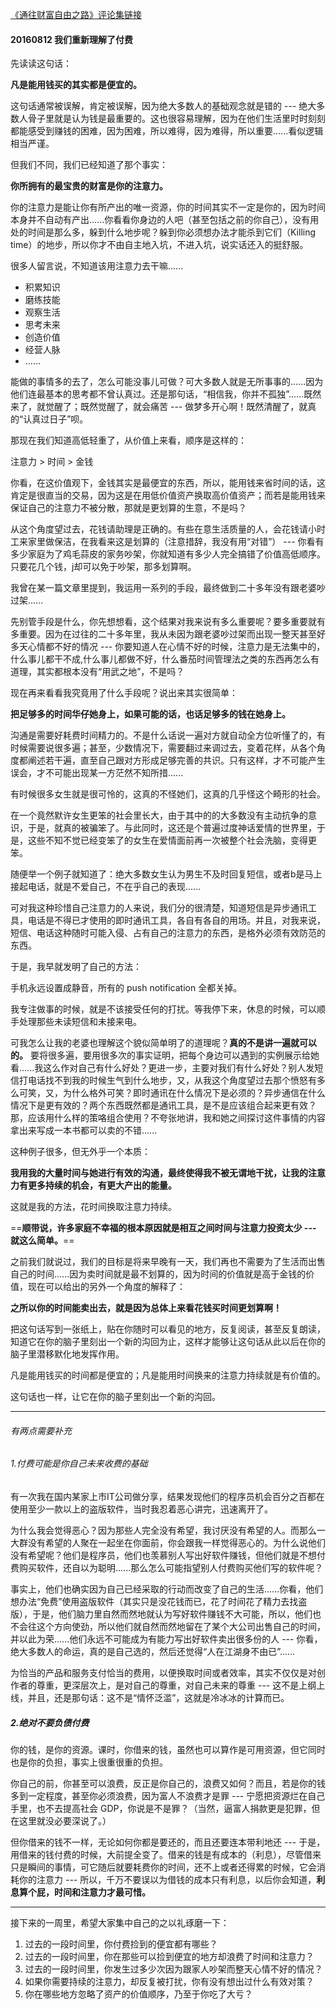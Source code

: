 [《通往财富自由之路》评论集链接](http://caifu.xinshengdaxue.com/)

#### 20160812 我们重新理解了付费

先读读这句话：

**凡是能用钱买的其实都是便宜的。**

这句话通常被误解，肯定被误解，因为绝大多数人的基础观念就是错的 --- 绝大多数人骨子里就是认为钱是最重要的。这也很容易理解，因为在他们生活里时时刻刻都能感受到赚钱的困难，因为困难，所以难得，因为难得，所以重要......看似逻辑相当严谨。

但我们不同，我们已经知道了那个事实：

**你所拥有的最宝贵的财富是你的注意力。**

你的注意力是能让你有所产出的唯一资源，你的时间其实不一定是你的，因为时间本身并不自动有产出......你看看你身边的人吧（甚至包括之前的你自己），没有用处的时间是那么多，躲到什么地步呢？躲到你必须想办法才能杀到它们（Killing time）的地步，所以你才不由自主地入坑，不进入坑，说实话还入的挺舒服。

很多人留言说，不知道该用注意力去干嘛......

- 积累知识
- 磨练技能
- 观察生活
- 思考未来
- 创造价值
- 经营人脉
- ......

能做的事情多的去了，怎么可能没事儿可做？可大多数人就是无所事事的......因为他们连最基本的思考都不曾认真过。还是那句话，“相信我，你并不孤独”......既然来了，就觉醒了；既然觉醒了，就会痛苦 --- 做梦多开心啊！既然清醒了，就真的“认真过日子”呗。

那现在我们知道高低轻重了，从价值上来看，顺序是这样的：

注意力 > 时间 > 金钱

你看，在这价值观下，金钱其实是最便宜的东西，所以，能用钱来省时间的话，这肯定是很直当的交易，因为这是在用低价值资产换取高价值资产；而若是能用钱来保证自己的注意力不被分散，那就是更划算的生意，不是吗？

从这个角度望过去，花钱请助理是正确的。有些在意生活质量的人，会花钱请小时工来家里做保洁，在我看来这是划算的（注意措辞，我没有用“对错”） --- 你看有多少家庭为了鸡毛蒜皮的家务吵架，你就知道有多少人完全搞错了价值高低顺序。只要花几个钱，j却可以免于吵架，那多划算啊。

我曾在某一篇文章里提到，我运用一系列的手段，最终做到二十多年没有跟老婆吵过架......

先别管手段是什么，你先想想看，这个结果对我来说有多么重要呢？要多重要就有多重要。因为在过往的二十多年里，我从未因为跟老婆吵过架而出现一整天甚至好多天心情都不好的情况 --- 你要知道人在心情不好的时候，注意力是无法集中的，什么事儿都干不成,什么事儿都做不好，什么番茄时间管理法之类的东西再怎么有道理，其实都根本没有“用武之地”，不是吗？

现在再来看看我究竟用了什么手段呢？说出来其实很简单：

**把足够多的时间华仔她身上，如果可能的话，也话足够多的钱在她身上。**

沟通是需要好耗费时间精力的。不是什么话说一遍对方就自动全方位听懂了的，有时候需要说很多遍；甚至，少数情况下，需要翻过来调过去，变着花样，从各个角度都阐述若干遍，直至自己跟对方形成足够完善的共识。只有这样，才不可能产生误会，才不可能出现某一方茫然不知所措......

有时候很多女生就是很可怜的，这真的不怪她们，这真的几乎怪这个畸形的社会。

在一个竟然默许女生更笨的社会里长大，由于其中的的大多数没有主动抗争的意识，于是，就真的被骗笨了。与此同时，这还是个普遍过度神话爱情的世界里，于是，这些不知不觉已经变笨了的女生在爱情面前再一次被整个社会洗脑，变得更笨。

随便举一个例子就知道了：绝大多数女生认为男生不及时回复短信，或者b是马上接起电话，就是不爱自己，不在乎自己的表现......

可对我这种珍惜自己注意力的人来说，我们分的很清楚，知道短信是异步通讯工具，电话是不得已才使用的即时通讯工具，各自有各自的用场。并且，对我来说，短信、电话这种随时可能入侵、占有自己的注意力的东西，是格外必须有效防范的东西。

于是，我早就发明了自己的方法：

手机永远设置成静音，所有的 push notification 全都关掉。

我专注做事的时候，就是不该接受任何的打扰。等我停下来，休息的时候，可以顺手处理那些未读短信和未接来电。

可我怎么让我的老婆也理解这个貌似简单明了的道理呢？**真的不是讲一遍就可以的。** 要将很多遍，要用很多次的事实证明，把每个身边可以遇到的实例展示给她看......我这么作对自己有什么好处？更进一步，主要对我们有什么好处？别人发短信打电话找不到我的时候生气到什么地步，又，从我这个角度望过去那个愤怒有多么可笑，又，为什么格外可笑？即时通讯在什么情况下是必须的？异步通信在什么情况下是更有效的？两个东西既然都是通讯工具，是不是应该组合起来更有效？那，应该用什么样的策咯组合使用？不夸张地讲，我和她之间探讨这件事情的内容拿出来写成一本书都可以卖的不错......

这种例子很多，但无外乎一个本质：

**我用我的大量时间与她进行有效的沟通，最终使得我不被无谓地干扰，让我的注意力有更多持续的机会，有更大产出的能量。**

这就是我的方法，花时间换取注意力持续。

==**顺带说，许多家庭不幸福的根本原因就是相互之间时间与注意力投资太少 --- 就这么简单。**==

之前我们就说过，我们的目标是将来早晚有一天，我们再也不需要为了生活而出售自己的时间......因为卖时间就是最不划算的，因为时间的价值就是高于金钱的价值，现在可以给出的另外一个角度的解释了：

**之所以你的时间能卖出去，就是因为总体上来看花钱买时间更划算啊！**

把这句话写到一张纸上，贴在你随时可以看见的地方，反复阅读，甚至反复朗读，知道它在你的脑子里刻出一个新的沟回为止，这样才能够让这句话从此以后在你的脑子里潜移默化地发挥作用。

凡是能用钱买的时间都是便宜的；凡是能用时间换来的注意力持续就是有价值的。


这句话也一样，让它在你的脑子里刻出一个新的沟回。

---

###### 有两点需要补充

###### 1.付费可能是你自己未来收费的基础

有一次我在国内某家上市IT公司做分享，结果发现他们的程序员机会百分之百都在使用至少一款以上的盗版软件，当时我忍着恶心讲完，迅速离开了。

为什么我会觉得恶心？因为那些人完全没有希望，我讨厌没有希望的人。而那么一大群没有希望的人聚在一起坐在你面前，你会跟我一样觉得恶心的。为什么说他们没有希望呢？他们是程序员，他们也羡慕别人写出好软件赚钱，但他们就是不想付费购买软件，还自以为聪明......那么怎么可能指望别人付费购买他们写的软件呢？

事实上，他们也确实因为自己已经采取的行动而改变了自己的生活......你看，他们想办法“免费”使用盗版软件（其实只是没花钱而已，花了时间花了精力去找盗版），于是，他们脑力里自然而然地就认为写好软件赚钱不大可能，所以，他们也不会往这个方向使劲，所以他们就自然而然地留在了某个大公司出售自己的时间，并以此为荣......他们永远不可能成为有能力写出好软件卖出很多份的人 --- 你看，绝大多数人的命运，真的是自己选的，然后还觉得“人在江湖身不由已”......

为恰当的产品和服务支付恰当的费用，以便换取时间或者效率，其实不仅仅是对创作者的尊重，更深层次上，是对自己的尊重，对自己未来的尊重 --- 这不是上纲上线，并且，还是那句话：这不是“情怀泛滥”，这就是冷冰冰的计算而已。

##### 2.绝对不要负债付费

你的钱，是你的资源。课时，你借来的钱，虽然也可以算作是可用资源，但它同时也是你的负担，事实上很重很重的负担。

你自己的前，你甚至可以浪费，反正是你自己的，浪费又如何？而且，若是你的钱多到一定程度，甚至你必须浪费，因为富人不浪费才是罪 --- 宁愿把资源烂在自己手里，也不去提高社会 GDP，你说是不是罪？（当然，逼富人捐款更是犯罪，但在这里就没必要深说了。）

但你借来的钱不一样，无论如何你都是要还的，而且还要连本带利地还 --- 于是，用借来的钱付费的时候，大前提全变了。借来的钱是有成本的（利息），尽管借来只是瞬间的事情，可它随后就要耗费你的时间，还不上或者还得累的时候，它会消耗你的注意力 --- 所以，千万不要误以为借钱的成本只有利息，以后你会知道，**利息算个屁，时间和注意力才最可惜。**


---


接下来的一周里，希望大家集中自己的之以礼琢磨一下：

1. 过去的一段时间里，你付费捡到的便宜都有哪些？
2. 过去的一段时间里，你在那些可以捡到便宜的地方却浪费了时间和注意力？
3. 过去的一段时间里，你发生过多少次因为跟家人吵架而整天心情不好的情况？
4. 如果你需要持续的注意力，却反复被打扰，你有没有想出过什么有效对策？
5. 你在哪些地方忽略了资产的价值顺序，乃至于你吃了大亏？